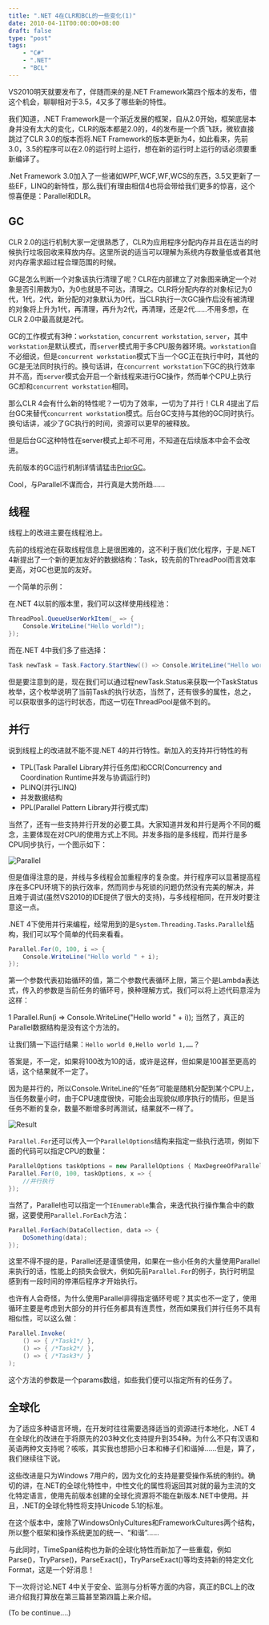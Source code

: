 ```yaml
---
title: ".NET 4在CLR和BCL的一些变化(1)"
date: 2010-04-11T00:00:00+08:00
draft: false
type: "post"
tags:
    - "C#"
    - ".NET"
    - "BCL"
---
```


VS2010明天就要发布了，伴随而来的是.NET
Framework第四个版本的发布，借这个机会，聊聊相对于3.5，4又多了哪些新的特性。

我们知道，.NET
Framework是一个渐近发展的框架，自从2.0开始，框架底层本身并没有太大的变化，CLR的版本都是2.0的，4的发布是一个质飞跃，微软直接跳过了CLR 3.0的版本而将.NET Framework的版本更新为4，如此看来，先前3.0，3.5的程序可以在2.0的运行时上运行，想在新的运行时上运行的话必须要重新编译了。

.Net Framework 3.0加入了一些诸如WPF,WCF,WF,WCS的东西，3.5又更新了一些EF，LINQ的新特性，那么我们有理由相信4也将会带给我们更多的惊喜，这个惊喜便是：Parallel和DLR。

## GC
CLR 2.0的运行机制大家一定很熟悉了，CLR为应用程序分配内存并且在适当的时候执行垃圾回收来释放内存。这里所说的适当可以理解为系统内存数量低或者其他对内存需求超过程合理范围的时候。

GC是怎么判断一个对象该执行清理了呢？CLR在内部建立了对象图来确定一个对象是否引用数为0，为0也就是不可达，清理之。CLR将分配内存的对象标记为0代，1代，2代，新分配的对象默认为0代，当CLR执行一次GC操作后没有被清理的对象将上升为1代，再清理，再升为2代，再清理，还是2代……不用多想，在CLR 2.0中最高就是2代。

GC的工作模式有3种：`workstation`, `concurrent workstation`, `server`，其中`workstation`是默认模式，而`server`模式用于多CPU服务器环境。`workstation`自不必细说，但是`concurrent workstation`模式下当一个GC正在执行中时，其他的GC是无法同时执行的。换句话讲，在`concurrent workstation`下GC的执行效率并不高，而`server`模式会开启一个新线程来进行GC操作，然而单个CPU上执行GC却和`concurrent workstation`相同。

那么CLR 4会有什么新的特性呢？一切为了效率，一切为了并行！CLR 4提出了后台GC来替代`concurrent
workstation`模式。后台GC支持与其他的GC同时执行。换句话讲，减少了GC执行的时间，资源可以更早的被释放。

但是后台GC这种特性在server模式上却不可用，不知道在后续版本中会不会改进。

先前版本的GC运行机制详情请猛击[PriorGC](http://blog.csdn.net/isline/archive/2010/02/26/5328342.aspx)。

Cool，与Parallel不谋而合，并行真是大势所趋……

## 线程
线程上的改进主要在线程池上。

先前的线程池在获取线程信息上是很困难的，这不利于我们优化程序，于是.NET
4新提出了一个新的更加友好的数据结构：Task，较先前的ThreadPool而言效率更高，对GC也更加的友好。

一个简单的示例：

在.NET 4以前的版本里，我们可以这样使用线程池：

```csharp
ThreadPool.QueueUserWorkItem(_ => {
	Console.WriteLine("Hello world!");
});
```
而在.NET 4中我们多了些选择：

```csharp
Task newTask = Task.Factory.StartNew(() => Console.WriteLine("Hello world!"));
```
但是要注意到的是，现在我们可以通过程newTask.Status来获取一个TaskStatus枚举，这个枚举说明了当前Task的执行状态，当然了，还有很多的属性，总之，可以获取很多的运行时状态，而这一切在ThreadPool是做不到的。

## 并行
说到线程上的改进就不能不提.NET 4的并行特性。新加入的支持并行特性的有

* TPL(Task Parallel Library并行任务库)和CCR(Concurrency and Coordination Runtime并发与协调运行时)
* PLINQ(并行LINQ)
* 并发数据结构
* PPL(Parallel Pattern Library并行模式库)

当然了，还有一些支持并行开发的必要工具。大家知道并发和并行是两个不同的概念，主要体现在对CPU的使用方式上不同。并发多指的是多线程，而并行是多CPU同步执行，一个图示如下：

![Parallel](1.png)

但是值得注意的是，并线与多线程会加重程序的复杂度。并行程序可以显著提高程序在多CPU环境下的执行效率，然而同步与死锁的问题仍然没有完美的解决，并且难于调试(虽然VS2010的IDE提供了很大的支持)，与多线程相同，在开发时要注意这一点。

.NET 4下使用并行来编程，经常用到的是`System.Threading.Tasks.Parallel`结构，我们可以写个简单的代码来看看。

```csharp
Parallel.For(0, 100, i => {
	Console.WriteLine("Hello world " + i);
});
```
第一个参数代表初始循环的值，第二个参数代表循环上限，第三个是Lambda表达式，传入的参数是当前任务的循环号，换种理解方式，我们可以将上述代码意淫为这样：

1
Parallel.Run(i => Console.WriteLine("Hello world " + i));
当然了，真正的Parallel数据结构是没有这个方法的。

让我们猜一下运行结果：`Hello world 0,Hello world 1,……`？

答案是，不一定，如果将100改为10的话，或许是这样，但如果是100甚至更高的话，这个结果就不一定了。

因为是并行的，所以Console.WriteLine的“任务”可能是随机分配到某个CPU上，当任务数量小时，由于CPU速度很快，可能会出现貌似顺序执行的情形，但是当任务不断的复杂，数量不断增多时再测试，结果就不一样了。

![Result](2.jpeg)

`Parallel.For`还可以传入一个`ParallelOptions`结构来指定一些执行选项，例如下面的代码可以指定CPU的数量：

```csharp
ParallelOptions taskOptions = new ParallelOptions { MaxDegreeOfParallelism = 2 };
Parallel.For(0, 100, taskOptions, x => {
	//并行执行
});
```
当然了，Parallel也可以指定一个`IEnumerable`集合，来迭代执行操作集合中的数据，这要使用`Parallel.ForEach`方法：

```csharp
Parallel.ForEach(DataCollection, data => {
	DoSomething(data);
});
```
这里不得不提的是，Parallel还是谨慎使用，如果在一些小任务的大量使用Parallel来执行的话，性能上的损失会很大，例如先前`Parallel.For`的例子，执行时明显感到有一段时间的停滞后程序才开始执行。

也许有人会奇怪，为什么使用Parallel非得指定循环号呢？其实也不一定了，使用循环主要是考虑到大部分的并行任务都具有连贯性，然而如果我们并行任务不具有相似性，可以这么做：

```csharp
Parallel.Invoke(
	() => { /*Task1*/ },
	() => { /*Task2*/ },
	() => { /*Task3*/ }
);
```
这个方法的参数是一个params数组，如些我们便可以指定所有的任务了。

## 全球化
为了适应多种语言环境，在开发时往往需要选择适当的资源进行本地化，.NET 4在全球化的改进在于将原先的203种文化支持提升到354种。为什么不只有汉语和英语两种文支持呢？咳咳，其实我也想把小日本和棒子们和谐掉……但是，算了，我们继续往下说。

这些改进是只为Windows 7用户的，因为文化的支持是要受操作系统的制约。确切的讲，在.NET的全球化特性中，中性文化的属性将返回其对就的最为主流的文化特定语言，使用先前版本创建的全球化资源将不能在新版本.NET中使用。并且，.NET的全球化特性将支持Unicode 5.1的标准。

在这个版本中，废除了WindowsOnlyCultures和FrameworkCultures两个结构，所以整个框架和操作系统更加的统一、“和谐”……

与此同时，TimeSpan结构也为新的全球化特性而新加了一些重载，例如Parse()，TryParse()，ParseExact()，TryParseExact()等均支持新的特定文化Format，这是一个好消息！

下一次将讨论.NET 4中关于安全、监测与分析等方面的内容，真正的BCL上的改进介绍我打算放在第三篇甚至第四篇上来介绍。

(To be continue….)